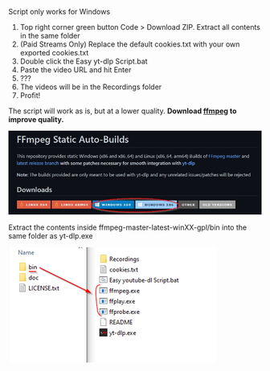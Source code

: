 Script only works for Windows

1. Top right corner green button Code > Download ZIP. Extract all contents in the same folder
2. (Paid Streams Only) Replace the default cookies.txt with your own exported cookies.txt
3. Double click the Easy yt-dlp Script.bat
4. Paste the video URL and hit Enter
5. ???
6. The videos will be in the Recordings folder
7. Profit!

The script will work as is, but at a lower quality. **Download [ffmpeg](https://github.com/yt-dlp/FFmpeg-Builds#ffmpeg-static-auto-builds) to improve quality.**

![Download link](./downloadlink.jpg)

Extract the contents inside ffmpeg-master-latest-winXX-gpl/bin into the same folder as yt-dlp.exe

![Extraction path](./extractionpath.png)
